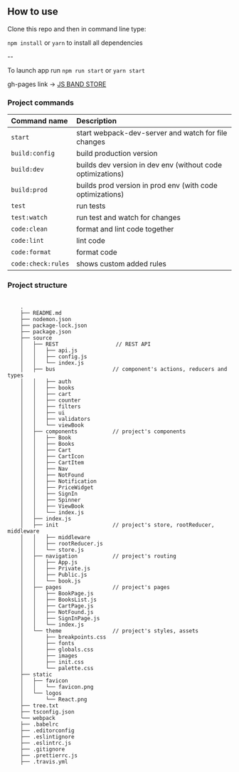 ## How to use

Clone this repo and then in command line type:

`npm install` or `yarn`  to  install all dependencies

--

To launch app run `npm run start` or `yarn start` 


gh-pages link → [JS BAND STORE](https://nazarenkodima.github.io/js-band-final-task)


### Project commands
Command name       | Description                                                      
:------------------|:----------------------------------
`start`            | start webpack-dev-server and watch for file changes          |
`build:config`     | build production version
`build:dev`        | builds dev version in dev env  (without code optimizations)
`build:prod`       | builds prod version in prod env (with code optimizations)
`test`             | run tests
`test:watch`       | run test and watch for changes
`code:clean`       | format and lint code together
`code:lint`        | lint code
`code:format`      | format code
`code:check:rules` | shows custom added rules

### Project structure
<pre>
   <code>
    .
    ├── README.md
    ├── nodemon.json
    ├── package-lock.json
    ├── package.json
    ├── source
    │   ├── REST                  // REST API
    │   │   ├── api.js
    │   │   ├── config.js
    │   │   └── index.js
    │   ├── bus                  // component's actions, reducers and types
    │   │   ├── auth
    │   │   ├── books
    │   │   ├── cart
    │   │   ├── counter
    │   │   ├── filters
    │   │   ├── ui
    │   │   ├── validators
    │   │   └── viewBook
    │   ├── components           // project's components
    │   │   ├── Book
    │   │   ├── Books
    │   │   ├── Cart
    │   │   ├── CartIcon
    │   │   ├── CartItem
    │   │   ├── Nav
    │   │   ├── NotFound
    │   │   ├── Notification
    │   │   ├── PriceWidget
    │   │   ├── SignIn
    │   │   ├── Spinner
    │   │   ├── ViewBook
    │   │   └── index.js
    │   ├── index.js
    │   ├── init                 // project's store, rootReducer, middleware     
    │   │   ├── middleware
    │   │   ├── rootReducer.js
    │   │   └── store.js
    │   ├── navigation           // project's routing
    │   │   ├── App.js
    │   │   ├── Private.js
    │   │   ├── Public.js
    │   │   └── book.js
    │   ├── pages                // project's pages
    │   │   ├── BookPage.js
    │   │   ├── BooksList.js
    │   │   ├── CartPage.js
    │   │   ├── NotFound.js
    │   │   ├── SignInPage.js
    │   │   └── index.js
    │   └── theme                // project's styles, assets
    │       ├── breakpoints.css
    │       ├── fonts
    │       ├── globals.css
    │       ├── images
    │       ├── init.css
    │       └── palette.css
    ├── static             
    │   ├── favicon
    │   │   └── favicon.png
    │   └── logos
    │       └── React.png
    ├── tree.txt
    ├── tsconfig.json
    └── webpack
    ├── .babelrc
    ├── .editorconfig
    ├── .eslintignore
    ├── .eslintrc.js
    ├── .gitignore
    ├── .prettierrc.js
    ├── .travis.yml
   </code>
</pre>
